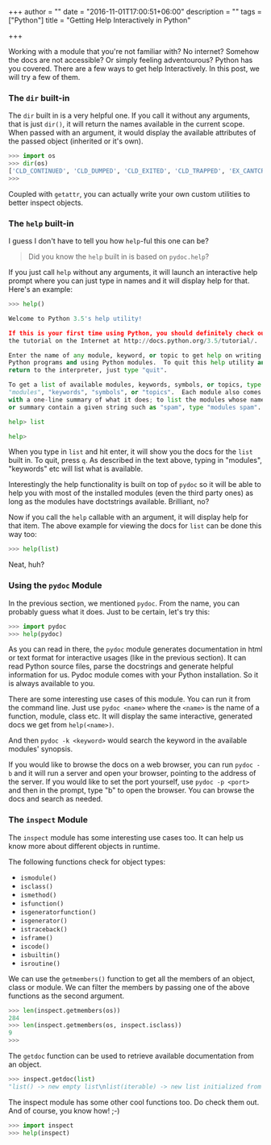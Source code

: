 +++
author = ""
date = "2016-11-01T17:00:51+06:00"
description = ""
tags = ["Python"]
title = "Getting Help Interactively in Python"

+++

Working with a module that you're not familiar with? No internet? Somehow the docs are not accessible? 
Or simply feeling adventourous? Python has you covered. There are a few ways to get 
help Interactively. In this post, we will try a few of them. 

### The `dir` built-in

The `dir` built in is a very helpful one. If you call it without any arguments, that is just
`dir()`, it will return the names available in the current scope. When passed with an argument, 
it would display the available attributes of the passed object (inherited or it's own).  

```python
>>> import os
>>> dir(os)
['CLD_CONTINUED', 'CLD_DUMPED', 'CLD_EXITED', 'CLD_TRAPPED', 'EX_CANTCREAT', 'EX_CONFIG', 'EX_DATAERR', 'EX_IOERR', 'EX_NOHOST', 'EX_NOINPUT', 'EX_NOPERM', 'EX_NOUSER', 'EX_OK', 'EX_OSERR', 'EX_OSFILE', 'EX_PROTOCOL', 'EX_SOFTWARE', 'EX_TEMPFAIL', 'EX_UNAVAILABLE', 'EX_USAGE', 'F_LOCK', 'F_OK', 'F_TEST', 'F_TLOCK', 'F_ULOCK', 'MutableMapping', 'NGROUPS_MAX', 'O_ACCMODE', 'O_APPEND', 'O_ASYNC', 'O_CLOEXEC', 'O_CREAT', 'O_DIRECTORY', 'O_DSYNC', 'O_EXCL', 'O_EXLOCK', 'O_NDELAY', 'O_NOCTTY', 'O_NOFOLLOW', 'O_NONBLOCK', 'O_RDONLY', 'O_RDWR', 'O_SHLOCK', 'O_SYNC', 'O_TRUNC', 'O_WRONLY', 'PRIO_PGRP', 'PRIO_PROCESS', 'PRIO_USER', 'P_ALL', 'P_NOWAIT', 'P_NOWAITO', 'P_PGID', 'P_PID', 'P_WAIT', 'RTLD_GLOBAL', 'RTLD_LAZY', 'RTLD_LOCAL', 'RTLD_NODELETE', 'RTLD_NOLOAD', 'RTLD_NOW', 'R_OK', 'SCHED_FIFO', 'SCHED_OTHER', 'SCHED_RR', 'SEEK_CUR', 'SEEK_END', 'SEEK_SET', 'ST_NOSUID', 'ST_RDONLY', 'TMP_MAX', 'WCONTINUED', 'WCOREDUMP', 'WEXITED', 'WEXITSTATUS', 'WIFCONTINUED', 'WIFEXITED', 'WIFSIGNALED', 'WIFSTOPPED', 'WNOHANG', 'WNOWAIT', 'WSTOPPED', 'WSTOPSIG', 'WTERMSIG', 'WUNTRACED', 'W_OK', 'X_OK', '_Environ', '__all__', '__builtins__', '__cached__', '__doc__', '__file__', '__loader__', '__name__', '__package__', '__spec__', '_execvpe', '_exists', '_exit', '_fwalk', '_get_exports_list', '_putenv', '_spawnvef', '_unsetenv', '_wrap_close', 'abort', 'access', 'altsep', 'chdir', 'chflags', 'chmod', 'chown', 'chroot', 'close', 'closerange', 'confstr', 'confstr_names', 'cpu_count', 'ctermid', 'curdir', 'defpath', 'device_encoding', 'devnull', 'dup', 'dup2', 'environ', 'environb', 'errno', 'error', 'execl', 'execle', 'execlp', 'execlpe', 'execv', 'execve', 'execvp', 'execvpe', 'extsep', 'fchdir', 'fchmod', 'fchown', 'fdopen', 'fork', 'forkpty', 'fpathconf', 'fsdecode', 'fsencode', 'fstat', 'fstatvfs', 'fsync', 'ftruncate', 'fwalk', 'get_blocking', 'get_exec_path', 'get_inheritable', 'get_terminal_size', 'getcwd', 'getcwdb', 'getegid', 'getenv', 'getenvb', 'geteuid', 'getgid', 'getgrouplist', 'getgroups', 'getloadavg', 'getlogin', 'getpgid', 'getpgrp', 'getpid', 'getppid', 'getpriority', 'getsid', 'getuid', 'initgroups', 'isatty', 'kill', 'killpg', 'lchflags', 'lchmod', 'lchown', 'linesep', 'link', 'listdir', 'lockf', 'lseek', 'lstat', 'major', 'makedev', 'makedirs', 'minor', 'mkdir', 'mkfifo', 'mknod', 'name', 'nice', 'open', 'openpty', 'pardir', 'path', 'pathconf', 'pathconf_names', 'pathsep', 'pipe', 'popen', 'pread', 'putenv', 'pwrite', 'read', 'readlink', 'readv', 'remove', 'removedirs', 'rename', 'renames', 'replace', 'rmdir', 'scandir', 'sched_get_priority_max', 'sched_get_priority_min', 'sched_yield', 'sendfile', 'sep', 'set_blocking', 'set_inheritable', 'setegid', 'seteuid', 'setgid', 'setgroups', 'setpgid', 'setpgrp', 'setpriority', 'setregid', 'setreuid', 'setsid', 'setuid', 'spawnl', 'spawnle', 'spawnlp', 'spawnlpe', 'spawnv', 'spawnve', 'spawnvp', 'spawnvpe', 'st', 'stat', 'stat_float_times', 'stat_result', 'statvfs', 'statvfs_result', 'strerror', 'supports_bytes_environ', 'supports_dir_fd', 'supports_effective_ids', 'supports_fd', 'supports_follow_symlinks', 'symlink', 'sync', 'sys', 'sysconf', 'sysconf_names', 'system', 'tcgetpgrp', 'tcsetpgrp', 'terminal_size', 'times', 'times_result', 'truncate', 'ttyname', 'umask', 'uname', 'uname_result', 'unlink', 'unsetenv', 'urandom', 'utime', 'wait', 'wait3', 'wait4', 'waitpid', 'walk', 'write', 'writev']
>>>
```

Coupled with `getattr`, you can actually write your own custom utilities to better inspect objects. 

### The `help` built-in

I guess I don't have to tell you how `help`-ful this one can be? 

> Did you know the `help` built in is based on `pydoc.help`?

If you just call `help`  without any arguments, it will launch an interactive help prompt
where you can just type in names and it will display help for that. Here's an example:

```python
>>> help()

Welcome to Python 3.5's help utility!

If this is your first time using Python, you should definitely check out
the tutorial on the Internet at http://docs.python.org/3.5/tutorial/.

Enter the name of any module, keyword, or topic to get help on writing
Python programs and using Python modules.  To quit this help utility and
return to the interpreter, just type "quit".

To get a list of available modules, keywords, symbols, or topics, type
"modules", "keywords", "symbols", or "topics".  Each module also comes
with a one-line summary of what it does; to list the modules whose name
or summary contain a given string such as "spam", type "modules spam".

help> list

help>
```
When you type in `list` and hit enter, it will show you the docs for the `list` built in. To quit, press 
`q`. As described in the text above, typing in "modules", "keywords" etc will list what is available. 

Interestingly the help functionality is built on top of `pydoc` so it will be able to help you with most 
of the installed modules (even the third party ones) as long as the modules have doctstrings available. 
Brilliant, no? 

Now if you call the `help` callable with an argument, it will display help for that item. The above example 
for viewing the docs for `list` can be done this way too: 

```python
>>> help(list)
```

Neat, huh? 

### Using the `pydoc` Module

In the previous section, we mentioned `pydoc`. From the name, you can probably guess what it does. Just to be 
certain, let's try this: 

```python
>>> import pydoc
>>> help(pydoc)
```

As you can read in there, the `pydoc` module generates documentation in html or text format for interactive
usages (like in the previous section). It can read Python source files, parse the docstrings and generate 
helpful information for us. Pydoc module comes with your Python installation. So it is always available to you. 

There are some interesting use cases of this module. You can run it from the command line. Just use 
`pydoc <name>` where the `<name>` is the name of a function, module, class etc. It will display 
the same interactive, generated docs we get from `help(<name>)`. 

And then `pydoc -k <keyword>` would search the keyword in the available modules' synopsis. 

If you would like to browse the docs on a web browser, you can run `pydoc -b` and it will run a 
server and open your browser, pointing to the address of the server. If you would like to set the port 
yourself, use `pydoc -p <port>` and then in the prompt, type "b" to open the browser. You can browse 
the docs and search as needed. 


### The `inspect` Module 

The `inspect` module has some interesting use cases too. It can help us know more about different objects 
in runtime. 

The following functions check for object types:

* `ismodule()`
* `isclass()`
* `ismethod()` 
* `isfunction()` 
* `isgeneratorfunction()` 
* `isgenerator()` 
* `istraceback()` 
* `isframe()` 
* `iscode()` 
* `isbuiltin()`
* `isroutine()`


We can use the `getmembers()` function to get all the members of an object, class or module. We can filter 
the members by passing one of the above functions as the second argument. 

```python
>>> len(inspect.getmembers(os))
284
>>> len(inspect.getmembers(os, inspect.isclass))
9
>>>
```

The `getdoc` function can be used to retrieve available documentation from an object. 

```python
>>> inspect.getdoc(list)
"list() -> new empty list\nlist(iterable) -> new list initialized from iterable's items"
```

The inspect module has some other cool functions too. Do check them out. And of course, you know how! ;-)

```python
>>> import inspect
>>> help(inspect)
```




